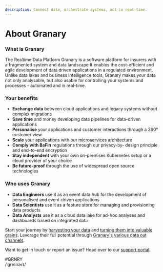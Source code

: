 ```yaml
---
description: Connect data, orchestrate systems, act in real-time.
---
```


# About Granary

### What is Granary&#x20;

The Realtime Data Platform Granary is a software platform for insurers with a fragmented system and data landscape It enables the cost-efficient and agile development of data driven applications in a regulated environment. Unlike data lakes and business intelligence tools, Granary makes your data not only analysable, but also usable for controlling your systems and processes - automated and in real-time.

### Your benefits&#x20;

* **Exchange data** between cloud applications and legacy systems without complex migrations&#x20;
* **Save time** and money developing data pipelines for data-driven applications&#x20;
* **Personalise** your applications and customer interactions through a 360° customer view&#x20;
* **Scale** your applications with our microservices architecture&#x20;
* **Comply with BaFin** regulations through our privacy-by- design principle and end-to-end encryption&#x20;
* **Stay independent** with your own on-premises Kubernetes setup or a cloud provider of your choice&#x20;
* **Be future-proof** through the use of widespread open source technologies

### Who uses Granary

* **Data Engineers** use it as an event data hub for the development of personalised and event-driven applications
* **Data Scientists** use it as a feature store for managing and provisioning data products
* **Data Analysts** use it as a cloud data lake for ad-hoc analyses and dashboards based on integrated data

Start your journey by [harvesting your data](learning-grnry-1/data-in/) and [turning them into valuable grains](learning-grnry-1/using-data-in-granary/). Leverage their full potential through [Granary's various data out channels](learning-grnry-1/get-data-out-of-granary/).

Want to get in touch or report an issue? Head over to our [support portal](https://syncier-analytics.freshservice.com).

\#GRNRY\
/ˈɡreɪnɚrɪ/
